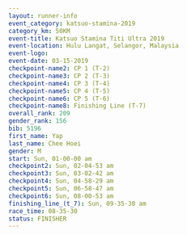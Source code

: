 ```yaml
---
layout: runner-info 
event_category: katsuo-stamina-2019 
category_km: 50KM 
event-title: Katsuo Stamina Titi Ultra 2019 
event-location: Hulu Langat, Selangor, Malaysia 
event-logo: 
event-date: 03-15-2019 
checkpoint-name2: CP 1 (T-2) 
checkpoint-name3: CP 2 (T-3) 
checkpoint-name4: CP 3 (T-4) 
checkpoint-name5: CP 4 (T-5) 
checkpoint-name6: CP 5 (T-6) 
checkpoint-name8: Finishing Line (T-7) 
overall_rank: 209
gender_rank: 156
bib: 5196
first_name: Yap
last_name: Chee Hoei
gender: M
start: Sun, 01-00-00 am
checkpoint2: Sun, 02-04-53 am
checkpoint3: Sun, 03-02-42 am
checkpoint4: Sun, 04-58-29 am
checkpoint5: Sun, 06-58-47 am
checkpoint6: Sun, 08-00-53 am
finishing_line_(t_7): Sun, 09-35-30 am
race_time: 08-35-30
status: FINISHER
---
```

